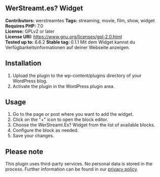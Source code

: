 ## WerStreamt.es? Widget

**Contributors:** werstreamtes
**Tags:** streaming, movie, film, show, widget
**Requires PHP:** 7.0  
**License:** GPLv2 or later   
**License URI:** https://www.gnu.org/licenses/gpl-2.0.html  
**Tested up to:** 6.6.2
**Stable tag:** 0.1.1
Mit dem Widget kannst du Verfügbarkeitsinformationen auf deiner Webseite anzeigen.

## Installation

1. Upload the plugin to the wp-content/plugins directory of your WordPress blog.
2. Activate the plugin in the WordPress plugin area.

## Usage

1. Go to the page or post where you want to add the widget.
2. Click on the "+" icon to open the block editor.
3. Choose the WerStreamt.Es? Widget from the list of available blocks.
4. Configure the block as needed.
5. Save your changes.

## Please note
This plugin uses third-party services. No personal data is stored in the process. Further information can be found in our [privacy policy](https://www.werstreamt.es/kontakt/datenschutz/).